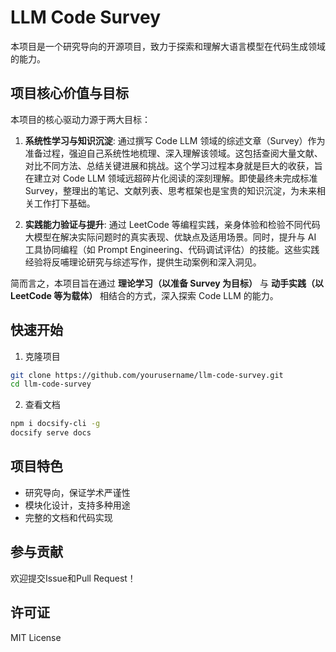 # LLM Code Survey

本项目是一个研究导向的开源项目，致力于探索和理解大语言模型在代码生成领域的能力。

## 项目核心价值与目标

本项目的核心驱动力源于两大目标：

1.  **系统性学习与知识沉淀**: 通过撰写 Code LLM 领域的综述文章（Survey）作为准备过程，强迫自己系统性地梳理、深入理解该领域。这包括查阅大量文献、对比不同方法、总结关键进展和挑战。这个学习过程本身就是巨大的收获，旨在建立对 Code LLM 领域远超碎片化阅读的深刻理解。即使最终未完成标准 Survey，整理出的笔记、文献列表、思考框架也是宝贵的知识沉淀，为未来相关工作打下基础。

2.  **实践能力验证与提升**: 通过 LeetCode 等编程实践，亲身体验和检验不同代码大模型在解决实际问题时的真实表现、优缺点及适用场景。同时，提升与 AI 工具协同编程（如 Prompt Engineering、代码调试评估）的技能。这些实践经验将反哺理论研究与综述写作，提供生动案例和深入洞见。

简而言之，本项目旨在通过 **理论学习（以准备 Survey 为目标）** 与 **动手实践（以 LeetCode 等为载体）** 相结合的方式，深入探索 Code LLM 的能力。


## 快速开始

1. 克隆项目
```bash
git clone https://github.com/yourusername/llm-code-survey.git
cd llm-code-survey
```

2. 查看文档
```bash
npm i docsify-cli -g
docsify serve docs
```

## 项目特色

- 研究导向，保证学术严谨性
- 模块化设计，支持多种用途
- 完整的文档和代码实现

## 参与贡献

欢迎提交Issue和Pull Request！

## 许可证

MIT License



